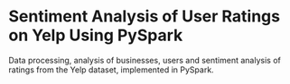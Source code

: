 # Sentiment Analysis of User Ratings on Yelp Using PySpark

Data processing, analysis of businesses, users and sentiment analysis of ratings from the Yelp dataset, implemented in PySpark.

